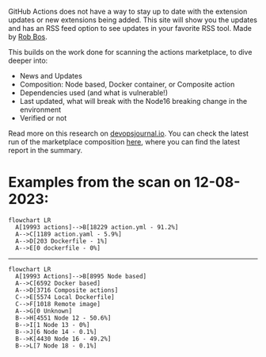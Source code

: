 GitHub Actions does not have a way to stay up to date with the extension updates or new extensions being added. This site will show you the updates and has an RSS feed option to see updates in your favorite RSS tool. Made by [Rob Bos](https://github.com/rajbos).

This builds on the work done for scanning the actions marketplace, to dive deeper into:
- News and Updates
- Composition: Node based, Docker container, or Composite action
- Dependencies used (and what is vulnerable!)
- Last updated, what will break with the Node16 breaking change in the environment
- Verified or not

Read more on this research on [devopsjournal.io](https://devopsjournal.io/blog/2022/09/18/Analysing-the-GitHub-marketplace).
You can check the latest run of the marketplace composition [here](https://github.com/rajbos/actions-marketplace-checks/actions/workflows/report.yml), where you can find the latest report in the summary.

# Examples from the scan on 12-08-2023:
```mermaid
flowchart LR
  A[19993 actions]-->B[18229 action.yml - 91.2%]
  A-->C[1189 action.yaml - 5.9%]
  A-->D[203 Dockerfile - 1%]
  A-->E[0 dockerfile - 0%]
```

----

```mermaid
flowchart LR
  A[19993 Actions]-->B[8995 Node based]
  A-->C[6592 Docker based]
  A-->D[3716 Composite actions]
  C-->E[5574 Local Dockerfile]
  C-->F[1018 Remote image]
  A-->G[0 Unknown]
  B-->H[4551 Node 12 - 50.6%]
  B-->I[1 Node 13 - 0%]
  B-->J[6 Node 14 - 0.1%]
  B-->K[4430 Node 16 - 49.2%]
  B-->L[7 Node 18 - 0.1%]
```

